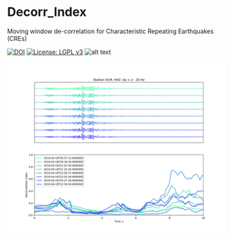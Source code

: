 # Decorr_Index
Moving window de-correlation for Characteristic Repeating Earthquakes (CREs)

[![DOI](https://zenodo.org/badge/81490154.svg)](https://zenodo.org/badge/latestdoi/81490154)
[![License: LGPL v3](https://img.shields.io/badge/License-LGPL%20v3-blue.svg)](https://www.gnu.org/licenses/lgpl-3.0)
![alt text](https://www.gnu.org/graphics/lgplv3-147x51.png)

![alt text](https://github.com/echavess/Decorr_Index/blob/master/Decorrelation_Index_Bp_2_20.png)
